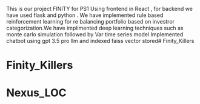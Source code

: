 This is our project FINITY for PS1 Using frontend in React , for backend we have used flask and python . We have implemented rule based reinforcement learning for re balancing portfolio based on investror categorization.We have implimented deep learning techniques such as monte carlo simulation followed by Var time series model
Implemented chatbot using gpt 3.5 pro llm and indexed faiss vector stored# Finity_Killers
# Finity_Killers
# Nexus_LOC
